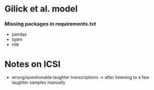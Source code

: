 # Gilick et al. model

### Missing packages in requirements.txt
- pandas
- tqdm
- nltk

# Notes on ICSI
- wrong/questionable laughter transcriptions
  -> after listening to a few laughter samples manually

